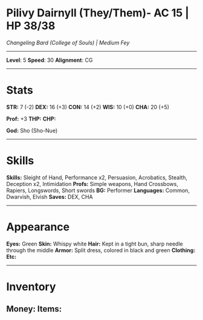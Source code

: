 # Pilivy Dairnyll (They/Them)- AC 15 | HP 38/38
*Changeling Bard (College of Souls) | Medium Fey*
***
**Level**: 5
**Speed**: 30
**Alignment**: CG
***
# Stats
**STR:** 7 (-2)
**DEX:** 16 (+3)
**CON:** 14 (+2)
**WIS:** 10 (+0)
**CHA:** 20 (+5)

**Prof:** +3
**THP:** 
**CHP:** 

**God:** Sho (Sho-Nue)
***
# Skills
**Skills:** Sleight of Hand, Performance x2, Persuasion, Acrobatics, Stealth, Deception x2, Intimidation
**Profs:** Simple weapons, Hand Crossbows, Rapiers, Longswords, Short swords
**BG:** Performer
**Languages:** Common, Dwarvish, Elvish
**Saves:** DEX, CHA
***
# Appearance
**Eyes:** Green
**Skin:** Whispy white
**Hair:** Kept in a tight bun, sharp needle through the middle
**Armor:** Split dress, colored in black and green
**Clothing:** 
**Etc:** 
***
# Inventory
**Money:** 
**Items:**
- 
